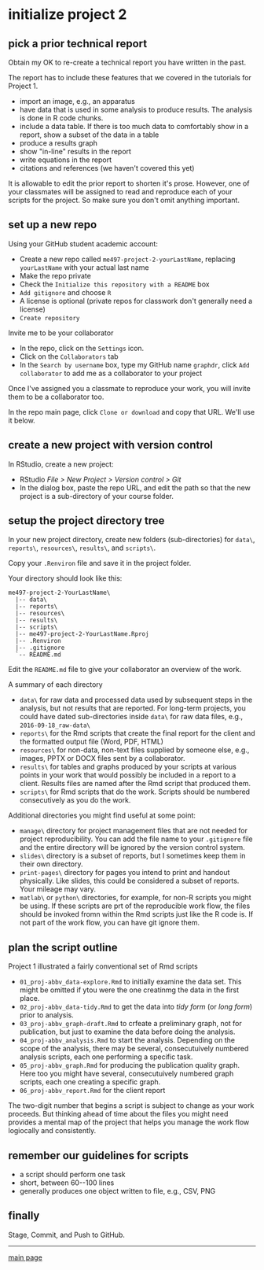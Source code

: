 
# initialize project 2




## pick a prior technical report 

Obtain my OK to re-create a technical report you have written in the past. 

The report has to include these features that we covered in the tutorials for Project 1. 

- import an image, e.g., an apparatus 
- have data that is used in some analysis to produce results. The analysis is done in R code chunks.  
- include a data table. If there is too much data to comfortably show in a report, show a subset of the data in a table 
- produce a results graph 
- show "in-line" results in the report 
- write equations in the report 
- citations and references (we haven't covered this yet) 

It is allowable to edit the prior report to shorten it's prose. However, one of your classmates will be assigned to read and reproduce each of your scripts for the project. So make sure you don't omit anything important. 

## set up a new repo

Using your GitHub student academic account: 

- Create a new repo called `me497-project-2-yourLastName`, replacing `yourLastName` with your actual last name 
- Make the repo private 
- Check the `Initialize this repository with a README` box 
- `Add gitignore` and choose `R` 
- A license is optional (private repos for classwork don't generally need a license) 
- `Create repository` 

Invite me to be your collaborator 

- In the repo, click on the `Settings` icon. 
- Click on the `Collaborators` tab 
- In the `Search by username` box, type my GitHub name `graphdr`, click `Add collaborator` to add me as a collaborator to your project 

Once I've assigned you a classmate to reproduce your work, you will invite them to be a collaborator too. 

In the repo main page, click `Clone or download` and copy that URL. We'll use it below.  

## create a new project with version control 
  
In RStudio, create a new project: 

- RStudio *File > New Project > Version control > Git* 
- In the dialog  box, paste the repo URL, and edit the path so that the new project is a sub-directory of your course folder. 

## setup the project directory tree

In your new project directory, create new folders (sub-directories) for `data\`, `reports\`, `resources\`, `results\`, and `scripts\`. 

Copy your  `.Renviron` file and save it in the project folder. 


Your directory should look like this: 

```
me497-project-2-YourLastName\
  |-- data\
  |-- reports\
  |-- resources\
  |-- results\
  |-- scripts\
  |-- me497-project-2-YourLastName.Rproj
  |-- .Renviron
  |-- .gitignore
  `-- README.md
```

Edit the `README.md` file to give your collaborator an overview of the work. 




A summary of each directory

- `data\` for raw data and processed data used by subsequent steps in the analysis, but not results that are reported. For long-term projects, you could have dated sub-directories inside `data\` for raw data files, e.g., `2016-09-18_raw-data\` 
- `reports\` for the Rmd scripts  that create the final report for the client and the formatted output file (Word, PDF, HTML)  
- `resources\` for non-data, non-text files supplied by someone else, e.g., images, PPTX or DOCX files sent by a collaborator. 
- `results\` for tables and graphs produced by your scripts at various points in your work that would possibly be included in a report to a client. Results files are named after the  Rmd script that produced them. 
- `scripts\` for Rmd scripts that do the work. Scripts should be numbered consecutively as you do the work. 




Additional directories you might find useful at some point: 

- `manage\` directory for project management files that are not needed for project reproducibility. You can add the file name to your `.gitignore` file and the entire directory will be ignored by the version control system. 
- `slides\` directory is a subset of reports, but I sometimes keep them in their own directory. 
- `print-pages\` directory for pages you intend to print and handout physically. Like slides, this could be considered a subset of reports. Your mileage may vary.  
- `matlab\` or `python\` directories, for example, for non-R scripts you might be using. If these scripts are prt of the reproducible work flow, the files should be invoked fromn within the Rmd scripts just like the R code is. If not part of the work flow, you can have git ignore them. 


## plan the script outline  

Project 1 illustrated a fairly conventional set of Rmd scripts


- `01_proj-abbv_data-explore.Rmd` to initially examine the data set. This might be omitted if ytou were the one creatinmg the data in the first place.  
- `02_proj-abbv_data-tidy.Rmd` to get the data into *tidy form* (or *long form*) prior to analysis. 
- `03_proj-abbv_graph-draft.Rmd` to crfeate a preliminary graph, not for publication, but just to examine the data before doing the analysis. 
- `04_proj-abbv_analysis.Rmd` to start the analysis. Depending on the scope of the analysis, there may be several, consecutuively numbered analysis scripts, each one performing a specific task. 
- `05_proj-abbv_graph.Rmd` for producing the publication quality graph. Here too you might have several, consecutuively numbered graph scripts, each one creating a specific graph. 
- `06_proj-abbv_report.Rmd` for the client report 

The two-digit number that begins a script is subject to change as your work proceeds. But thinking ahead of time about the files you might need provides a mental map of the project that helps you manage the work flow logiocally and consistently. 

## remember our guidelines for scripts 

- a script should perform one task 
- short, between 60--100 lines 
- generally produces one object written to file, e.g., CSV, PNG 


## finally 

Stage, Commit, and Push to GitHub. 


---

[main page](../README.md)




